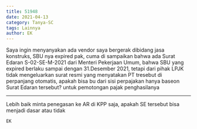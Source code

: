 ```yaml
---
title: 51948
date: 2021-04-13
category: Tanya-SC
tags: Lainnya
author: EK
---
```


Saya ingin menyanyakan ada vendor saya bergerak dibidang jasa konstruks, SBU nya expired pak, cuma di sampaikan bahwa ada Surat Edaran S-02-SE-M-2021 dari Menteri Pekerjaan Umum, bahwa SBU yang expired berlaku sampai dengan 31.Desember 2021, tetapi dari pihak LPJK tidak mengeluarkan surat resmi yang menyatakan PT tresebut di perpanjang otomatis, apakah bisa bu dari sisi perpajakan hanya baseon Surat Edaran tersebut? untuk pemotongan pajak penghasilanya

---

Lebih baik minta penegasan ke AR di KPP saja, apakah SE tersebut bisa menjadi dasar atau tidak

`EK`
